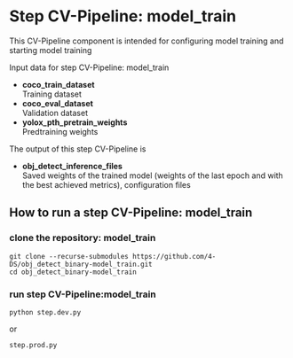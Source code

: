 # Step CV-Pipeline: model_train

This CV-Pipeline component is intended for configuring model training and starting model training

Input data for step CV-Pipeline: model_train
- **coco_train_dataset**     
Training dataset
- **coco_eval_dataset**     
Validation dataset
- **yolox_pth_pretrain_weights**     
Predtraining weights

The output of this step CV-Pipeline is
- **obj_detect_inference_files**     
Saved weights of the trained model (weights of the last epoch and with the best achieved metrics), configuration files

## How to run a step CV-Pipeline: model_train

### clone the repository: model_train
```
git clone --recurse-submodules https://github.com/4-DS/obj_detect_binary-model_train.git
cd obj_detect_binary-model_train
```  

### run step CV-Pipeline:model_train
```
python step.dev.py
```  
or
```
step.prod.py
``` 

